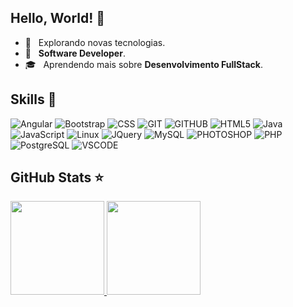 ## Hello, World! 🖖

- 🤔 &nbsp; Explorando novas tecnologias.
- 💼 &nbsp; **Software Developer**.
- 🎓 &nbsp; Aprendendo mais sobre **Desenvolvimento FullStack**.
 
## Skills 🚀

  ![Angular](https://img.shields.io/badge/Angular-DD0031?style=flat&logo=angular&logoColor=white)
  ![Bootstrap](https://img.shields.io/badge/Bootstrap-8412fb?style=flat&logo=css3&logoColor=white)
  ![CSS](https://img.shields.io/badge/CSS3-1572B6?style=flat&logo=css3&logoColor=white)
  ![GIT](https://img.shields.io/badge/Git-F05032?style=flat&logo=git&logoColor=white)
  ![GITHUB](https://img.shields.io/badge/GitHub-181717?style=flat&logo=github&logoColor=white)
  ![HTML5](https://img.shields.io/badge/HTML5-ff5722?style=flat&logo=html5&logoColor=white)
  ![Java](https://img.shields.io/badge/Java-00779a?style=flat&logo=java&logoColor=white)
  ![JavaScript](https://img.shields.io/badge/JavaScript-323330?style=flat&logo=javascript&logoColor=F7DF1E)
  ![Linux](https://img.shields.io/badge/Linux-323330?style=flat&logo=linux&logoColor=white)
  ![JQuery](https://img.shields.io/badge/jQuery-0869ae?style=flat&logo=jquery&logoColor=white)
  ![MySQL](https://img.shields.io/badge/MySQL-01638a?style=flat&logo=mysql&logoColor=white)
  ![PHOTOSHOP](https://img.shields.io/badge/Photoshop-181717?style=flat&logo=adobe-photoshop&logoColor=007ACC)
  ![PHP](https://img.shields.io/badge/PHP-4f5b93?style=flat&logo=php&logoColor=white)
  ![PostgreSQL](https://img.shields.io/badge/PostgreSQL-316192?style=flat&logo=postgresql&logoColor=white)
  ![VSCODE](https://img.shields.io/badge/-Visual%20Studio%20Code-181717?style=flat&logo=visual-studio-code&logoColor=007ACC)
  

## GitHub Stats ⭐

<div>
  <a href="https://github.com/andrewferraz">
  <img height="150em" src="https://github-readme-stats.vercel.app/api?username=andrewrdev&show_icons=true&theme=react&count_private=true"/>
  <img height="150em" src="https://github-readme-stats.vercel.app/api/top-langs/?username=andrewrdev&layout=compact&langs_count=16&theme=react"/>
<div>
